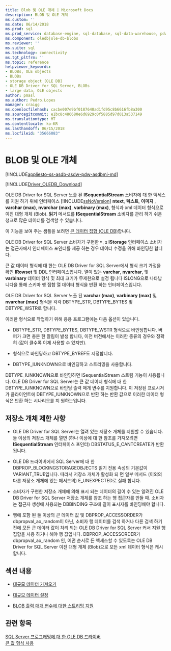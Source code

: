 ```yaml
---
title: Blob 및 OLE 개체 | Microsoft Docs
description: BLOB 및 OLE 개체
ms.custom: ''
ms.date: 06/14/2018
ms.prod: sql
ms.prod_service: database-engine, sql-database, sql-data-warehouse, pdw
ms.component: oledb|ole-db-blobs
ms.reviewer: ''
ms.suite: sql
ms.technology: connectivity
ms.tgt_pltfrm: ''
ms.topic: reference
helpviewer_keywords:
- BLOBs, OLE objects
- BLOBs
- storage object [OLE DB]
- OLE DB Driver for SQL Server, BLOBs
- large data, OLE objects
author: pmasl
ms.author: Pedro.Lopes
manager: craigg
ms.openlocfilehash: cacbe007e9bf0187648ad1fd95c8b6616fb8a300
ms.sourcegitcommit: e1bc8c486680e6d6929c0f5885d97d013a537149
ms.translationtype: MT
ms.contentlocale: ko-KR
ms.lasthandoff: 06/15/2018
ms.locfileid: "35666083"
---
```

# <a name="blobs-and-ole-objects"></a>BLOB 및 OLE 개체
[!INCLUDE[appliesto-ss-asdb-asdw-pdw-asdbmi-md](../../../includes/appliesto-ss-asdb-asdw-pdw-asdbmi-md.md)]

[!INCLUDE[Driver_OLEDB_Download](../../../includes/driver_oledb_download.md)]

  OLE DB Driver for SQL Server 노출 된 **ISequentialStream** 소비자에 대 한 액세스를 지원 하기 위해 인터페이스 [!INCLUDE[ssNoVersion](../../../includes/ssnoversion-md.md)] **ntext**, **텍스트**, **이미지** , **varchar (max)**, **nvarchar (max)**, **varbinary (max)**, 형식과 xml 데이터 형식으로 이진 대형 개체 (Blob). **읽기** 메서드를 **ISequentialStream** 소비자를 관리 하기 쉬운 청크로 많은 데이터를 검색할 수 있습니다.  
  
 이 기능을 보여 주는 샘플을 보려면 [큰 데이터 집합 &#40;OLE DB&#41;](../../oledb/ole-db-how-to/set-large-data-ole-db.md)합니다.  
  
 OLE DB Driver for SQL Server 소비자가 구현한 צ ְ ײ **IStorage** 인터페이스 소비자는 접근자에서 인터페이스 포인터를 제공 하는 경우 데이터 수정을 위해 바인딩한 합니다.  
  
 큰 값 데이터 형식에 대 한는 OLE DB Driver for SQL Server에서 형식 크기 가정을 확인 **IRowset** 및 DDL 인터페이스입니다. 열이 있는 **varchar**, **nvarchar**, 및 **varbinary** 데이터 형식 및 최대 크기가 무제한으로 설정 됩니다 ISLONG으로 나타납니다을 통해 스키마 행 집합 열 데이터 형식을 반환 하는 인터페이스입니다.  
  
 OLE DB Driver for SQL Server 노출 된 **varchar (max)**, **varbinary (max)** 및 **nvarchar (max)** 형식을 각각 DBTYPE_STR, DBTYPE_BYTES 및 DBTYPE_WSTR로 합니다.  
  
 이러한 형식으로 작업하기 위해 응용 프로그램에는 다음 옵션이 있습니다.  
  
-   DBTYPE_STR, DBTYPE_BYTES, DBTYPE_WSTR 형식으로 바인딩합니다. 버퍼가 크면 충분 한 잘림이 발생 합니다, 이전 버전에서는 이러한 종류의 경우와 정확히 (값이 클수록 이제 사용할 수 있지만).  
  
-   형식으로 바인딩하고 DBTYPE_BYREF도 지정합니다.  
  
-   DBTYPE_IUNKNOWN으로 바인딩하고 스트리밍을 사용합니다.  
  
 DBTYPE_IUNKNOWN으로 바인딩하면 ISequentialStream 스트림 기능이 사용됩니다. OLE DB Driver for SQL Server는 큰 값 데이터 형식에 대 한 DBTYPE_IUNKNOWN으로 바인딩 출력 매개 변수를 지원합니다. 이 저장된 프로시저가 클라이언트에 DBTYPE_IUNKNOWN으로 반환 하는 반환 값으로 이러한 데이터 형식은 반환 하는 시나리오를 지 원하는입니다.  
  
## <a name="storage-object-limitations"></a>저장소 개체 제한 사항  
  
-   OLE DB Driver for SQL Server는 열려 있는 저장소 개체를 지원할 수 있습니다. 둘 이상의 저장소 개체를 열면 (하나 이상에 대 한 참조를 가져오려면 **ISequentialStream** 인터페이스 포인터) DBSTATUS_E_CANTCREATE가 반환 됩니다.  
  
-   OLE DB 드라이버에서 SQL Server에 대 한 DBPROP_BLOCKINGSTORAGEOBJECTS 읽기 전용 속성의 기본값이 VARIANT_TRUE입니다. 따라서 저장소 개체가 활성화 되 면 일부 메서드 (이외의 다른 저장소 개체에 있는 메서드의) E_UNEXPECTED로 실패 합니다.  
  
-   소비자가 구현한 저장소 개체에 의해 표시 되는 데이터의 길이 수 있는 알려진 OLE DB Driver for SQL Server 저장소 개체를 참조 하는 행 접근자를 만들 때. 소비자는 접근자 생성에 사용되는 DBBINDING 구조에 길이 표시자를 바인딩해야 합니다.  
  
-   행에 포함 된 둘 이상의 큰 데이터 값 및 DBPROP_ACCESSORDER가 dbpropval_ao_random이 아닌, 소비자 행 데이터를 검색 하거나 다른 검색 하기 전에 모든 큰 데이터 값이 처리 되는 OLE DB Driver for SQL Server 커서 지원 행 집합을 사용 하거나 해야 행 값입니다. DBPROP_ACCESSORDER가 dbpropval_ao_random 인, 어떤 순서로 든 액세스할 수 있도록는 OLE DB Driver for SQL Server 이진 대형 개체 (Blob)으로 모든 xml 데이터 형식은 캐시 합니다.  
  
## <a name="in-this-section"></a>섹션 내용  
  
-   [대규모 데이터 가져오기](../../oledb/ole-db-blobs/getting-large-data.md)  
  
-   [대규모 데이터 설정](../../oledb/ole-db-blobs/setting-large-data.md)  
  
-   [BLOB 출력 매개 변수에 대한 스트리밍 지원](../../oledb/ole-db-blobs/streaming-support-for-blob-output-parameters.md)  
  
## <a name="see-also"></a>관련 항목  
 [SQL Server 프로그래밍에 대 한 OLE DB 드라이버](../../oledb/ole-db/oledb-driver-for-sql-server-programming.md)        
 [큰 값 형식 사용](../../oledb/features/using-large-value-types.md)  
  
  
